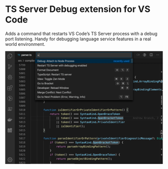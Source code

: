 # TS Server Debug extension for VS Code

Adds a command that restarts VS Code’s TS Server process with a debug port listening. Handy for debugging language service features in a real world environment.

![An animation showing the extension working. The user finds the command “Restart TS Server with debugging enabled” in the command palette and selects it. A notification appears saying “TS Server listening on port 9559.”](images/sample.gif)